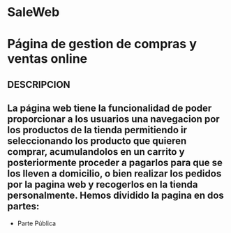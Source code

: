 # SaleWeb
Página de gestion de compras y ventas online
====================
**DESCRIPCION**
-----------------------


La página web tiene la funcionalidad de poder proporcionar a los usuarios una navegacion por los productos de la tienda permitiendo ir seleccionando los producto que quieren comprar, acumulandolos en un carrito y posteriormente proceder a pagarlos para que se los lleven a domicilio, o bien realizar los pedidos por la pagina web y recogerlos en la tienda personalmente. Hemos dividido la pagina en dos partes:
-----------------------
- Parte Pública
